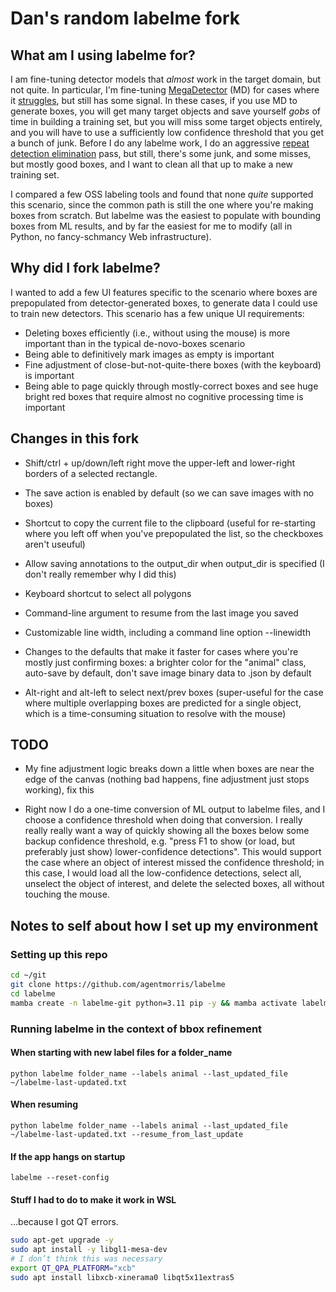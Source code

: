 # Dan's random labelme fork

## What am I using labelme for?

I am fine-tuning detector models that *almost* work in the target domain, but not quite.  In particular, I'm fine-tuning [MegaDetector](https://github.com/agentmorris/MegaDetector/) (MD) for cases where it [struggles](https://github.com/agentmorris/MegaDetector/blob/main/megadetector-challenges.md), but still has some signal.  In these cases, if you use MD to generate boxes, you will get many target objects and save yourself *gobs* of time in building a training set, but you will miss some target objects entirely, and you will have to use a sufficiently low confidence threshold that you get a bunch of junk.  Before I do any labelme work, I do an aggressive [repeat detection elimination](https://github.com/agentmorris/MegaDetector/tree/main/api/batch_processing/postprocessing/repeat_detection_elimination) pass, but still, there's some junk, and some misses, but mostly good boxes, and I want to clean all that up to make a new training set.

I compared a few OSS labeling tools and found that none *quite* supported this scenario, since the common path is still the one where you're making boxes from scratch.  But labelme was the easiest to populate with bounding boxes from ML results, and by far the easiest for me to modify (all in Python, no fancy-schmancy Web infrastructure).


## Why did I fork labelme?

I wanted to add a few UI features specific to the scenario where boxes are prepopulated from detector-generated boxes, to generate data I could use to train new detectors.  This scenario has a few unique UI requirements:

* Deleting boxes efficiently (i.e., without using the mouse) is more important than in the typical de-novo-boxes scenario
* Being able to definitively mark images as empty is important
* Fine adjustment of close-but-not-quite-there boxes (with the keyboard) is important
* Being able to page quickly through mostly-correct boxes and see huge bright red boxes that require almost no cognitive processing time is important

## Changes in this fork

* Shift/ctrl + up/down/left right move the upper-left and lower-right borders of a selected
  rectangle.

* The save action is enabled by default (so we can save images with no boxes)

* Shortcut to copy the current file to the clipboard (useful for re-starting where you left off when you've prepopulated the list, so the checkboxes aren't useuful)

* Allow saving annotations to the output_dir when output_dir is specified (I don't really remember why I did this) 

* Keyboard shortcut to select all polygons

* Command-line argument to resume from the last image you saved

* Customizable line width, including a command line option --linewidth

* Changes to the defaults that make it faster for cases where you're mostly just confirming boxes: a brighter color for the "animal" class, auto-save by default, don't save image binary data to .json by default

* Alt-right and alt-left to select next/prev boxes (super-useful for the case where multiple overlapping boxes are predicted for a single object, which is a time-consuming situation to resolve with the mouse)

## TODO

* My fine adjustment logic breaks down a little when boxes are near the edge of the canvas (nothing bad happens, fine adjustment just stops working), fix this

* Right now I do a one-time conversion of ML output to labelme files, and I choose a confidence threshold when doing that conversion.  I really really really want a way of quickly showing all the boxes below some backup confidence threshold, e.g. "press F1 to show (or load, but preferably just show) lower-confidence detections".  This would support the case where an object of interest missed the confidence threshold; in this case, I would load all the low-confidence detections, select all, unselect the object of interest, and delete the selected boxes, all without touching the mouse.

## Notes to self about how I set up my environment

### Setting up this repo

```bash
cd ~/git
git clone https://github.com/agentmorris/labelme
cd labelme
mamba create -n labelme-git python=3.11 pip -y && mamba activate labelme-git && pip install -e .
```

### Running labelme in the context of bbox refinement

#### When starting with new label files for a folder_name

`python labelme folder_name --labels animal --last_updated_file ~/labelme-last-updated.txt`

#### When resuming

`python labelme folder_name --labels animal --last_updated_file ~/labelme-last-updated.txt --resume_from_last_update`

#### If the app hangs on startup

`labelme --reset-config`

#### Stuff I had to do to make it work in WSL

...because I got QT errors.

```bash
sudo apt-get upgrade -y
sudo apt install -y libgl1-mesa-dev
# I don’t think this was necessary
export QT_QPA_PLATFORM="xcb"
sudo apt install libxcb-xinerama0 libqt5x11extras5
```
